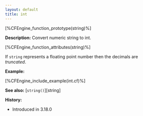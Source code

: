 ```yaml
---
layout: default
title: int
---
```


[%CFEngine_function_prototype(string)%]

**Description:** Convert numeric string to int.

[%CFEngine_function_attributes(string)%]

If `string` represents a floating point number then the decimals are *truncated*.

**Example:**

[%CFEngine_include_example(int.cf)%]

**See also:** [`string()`][string]

**History:**

* Introduced in 3.18.0

